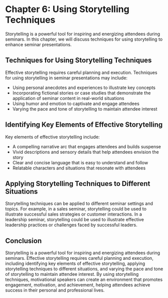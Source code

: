 Chapter 6: Using Storytelling Techniques
========================================

Storytelling is a powerful tool for inspiring and energizing attendees during seminars. In this chapter, we will discuss techniques for using storytelling to enhance seminar presentations.

Techniques for Using Storytelling Techniques
--------------------------------------------

Effective storytelling requires careful planning and execution. Techniques for using storytelling in seminar presentations may include:

* Using personal anecdotes and experiences to illustrate key concepts
* Incorporating fictional stories or case studies that demonstrate the application of seminar content in real-world situations
* Using humor and emotion to captivate and engage attendees
* Varying the pace and tone of storytelling to maintain attendee interest

Identifying Key Elements of Effective Storytelling
--------------------------------------------------

Key elements of effective storytelling include:

* A compelling narrative arc that engages attendees and builds suspense
* Vivid descriptions and sensory details that help attendees envision the story
* Clear and concise language that is easy to understand and follow
* Relatable characters and situations that resonate with attendees

Applying Storytelling Techniques to Different Situations
--------------------------------------------------------

Storytelling techniques can be applied to different seminar settings and topics. For example, in a sales seminar, storytelling could be used to illustrate successful sales strategies or customer interactions. In a leadership seminar, storytelling could be used to illustrate effective leadership practices or challenges faced by successful leaders.

Conclusion
----------

Storytelling is a powerful tool for inspiring and energizing attendees during seminars. Effective storytelling requires careful planning and execution, including identifying key elements of effective storytelling, applying storytelling techniques to different situations, and varying the pace and tone of storytelling to maintain attendee interest. By using storytelling techniques, motivational speakers can create an environment that promotes engagement, motivation, and achievement, helping attendees achieve success in their personal and professional lives.
